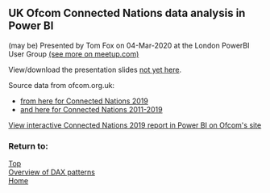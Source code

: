<style> iframe { border: 1px solid black; width: 800px; height: 506px; } </style>

## UK Ofcom Connected Nations data analysis in Power BI
(may be) Presented by Tom Fox on 04-Mar-2020 at the London PowerBI User Group [(see more on meetup.com)](https://www.meetup.com/London-PUG/events/268853440/)

View/download the presentation slides [not yet here](https://beyondpowerbi.com/downloads/2020-03-04_Ofcom_Connected_Nations_by_Tom_Fox_at_PBI-UG_London.pdf).

Source data from ofcom.org.uk:
- [from here for Connected Nations 2019](https://www.ofcom.org.uk/research-and-data/multi-sector-research/infrastructure-research/connected-nations-2019)
- [and here for Connected Nations 2011-2019](https://www.ofcom.org.uk/research-and-data/multi-sector-research/infrastructure-research)

[View interactive Connected Nations 2019 report in Power BI on Ofcom's site](https://www.ofcom.org.uk/research-and-data/multi-sector-research/infrastructure-research/connected-nations-2019/interactive-report)

### Return to: 
[Top](#uk-ofcom-connected-nations-data-analysis-in-power-bi)  
[Overview of DAX patterns](/Power-BI-samples-DAX-patterns)  
[Home](/.)

